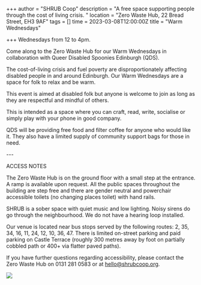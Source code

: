 +++
author = "SHRUB Coop"
description = "A free space supporting people through the cost of living crisis. "
location = "Zero Waste Hub, 22 Bread Street, EH3 9AF"
tags = []
time = 2023-03-08T12:00:00Z
title = "Warm Wednesdays"

+++
Wednesdays from 12 to 4pm.

Come along to the Zero Waste Hub for our Warm Wednesdays in collaboration with Queer Disabled Spoonies Edinburgh (QDS).

The cost-of-living crisis and fuel poverty are disproportionately affecting disabled people in and around Edinburgh. Our Warm Wednesdays are a space for folk to relax and be warm.

This event is aimed at disabled folk but anyone is welcome to join as long as they are respectful and mindful of others.

This is intended as a space where you can craft, read, write, socialise or simply play with your phone in good company.

QDS will be providing free food and filter coffee for anyone who would like it. They also have a limited supply of community support bags for those in need.

\---

ACCESS NOTES

The Zero Waste Hub is on the ground floor with a small step at the entrance. A ramp is available upon request. All the public spaces throughout the building are step free and there are gender neutral and powerchair accessible toilets (no changing places toilet) with hand rails.

SHRUB is a sober space with quiet music and low lighting. Noisy sirens do go through the neighbourhood. We do not have a hearing loop installed.

Our venue is located near bus stops served by the following routes: 2, 35, 34, 16, 11, 24, 12, 10, 36, 47. There is limited on-street parking and paid parking on Castle Terrace (roughly 300 metres away by foot on partially cobbled path or 400+ via flatter paved paths).

If you have further questions regarding accessibility, please contact the Zero Waste Hub on 0131 281 0583 or at hello@shrubcoop.org.

  
![](https://res.cloudinary.com/shrub-co-op/image/upload/v1667402437/shrubcoop.org/media/311606242_8969988666360007_562412149603727267_n_vpssnm.jpg)